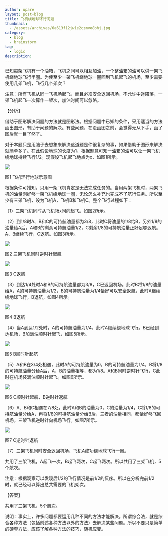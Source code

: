 ```yaml
---
author: upare
layout: post-blog
title: 飞机绕地球环行问题
thumbnail:
  - /assets/archives/6a613f12jw1e2czmvo8bhj.jpg
category:
  - blog
  - brainstorm
tag:
  - logic
description: 
---
```

已知每架飞机有一个油箱，飞机之间可以相互加油，一个整油箱的油可以供一架飞机绕地球飞行半圈。为使至少一架飞机绕地球一圈回到飞机起飞的机场，至少需要使用几架飞机，飞行几个架次？

注意：所有飞机从同一飞机场起飞，而且必须安全返回机场，不允许中途降落，一架飞机起飞一次算作一架次，加油时间可以忽略。

【分析】

借助于图形解决问题的方法就是图形法。根据问题中已知的条件，采用适当的方法画出图形，有助于问题的解决。有些问题，在没画图之前，会觉得无从下手，画了图后就一目了然了。

对于本题只是用脑子去想象来解决这道题是件很复杂的事，如果借助于图形来解决就简单多了。在此假设地球的长度为1，根据题意可知一油箱的油可以让一架飞机绕地球持续飞行1/2。现假设飞机起飞地点为x，如图1所示。

![](/assets/archives/6a613f12jw1e2czmvo8bhj.jpg)

图1 飞机环行地球示意图

根据条件可推知，只用一架飞机肯定是无法完成任务的。当用两架飞机时，两架飞机的油量刚好够一架飞机绕地球一圈，无论怎么补充也完成不了航行任务。所以至少有三架飞机，设为飞机A，飞机B和飞机C。整个飞行过程如下：

（1）三架飞机同时从飞机场x同向起飞。如图2所示。

（2）到1/8时A、B和C的可持航油量都为3/8，此时C将油量的1/8给B，另外1/8的油量给A后，A和B的剩余可持航油量1/2，C剩余1/8的可持航油量正好足够返航。A、B继续飞行，C返航。如图3所示。

![](/assets/archives/6a613f12jw1e2czhxvnmqj.jpg)

图2 三架飞机同时逆时针起航

![](/assets/archives/6a613f12jw1e2cznzdvuhj.jpg)

图3 C返航

（3）到达1/4处时A和B的可持航油量都为3/8，C已返回机场。此时B将1/8的油量给A，A的可持航油量为1/2，B的可持航油量为1/4恰好可以安全返航，此时A继续绕地球飞行，B返航，如图4所示。

![](/assets/archives/6a613f12jw1e2czhzflcej.jpg)

图4 B返航

（4）当A到达1/2处时，A的可持航油量为1/4，此时A继续绕地球飞行。B已经到达机场，B加满油顺时针起飞，如图5所示。

![](/assets/archives/6a613f12jw1e2czhzyf8wj.jpg)

图5 B顺时针起航

（5）A和B在3/4处相遇，此时A的可持航油量为0，B的可持航油量为1/4，B将1/8的可持航油量分给A后，A、B的油量相等，都为1/8。A和B同时逆时针飞行，C此时在机场装满油顺时针起飞。如图6所示。

![](/assets/archives/6a613f12jw1e2czi0w7mdj.jpg)

图6 C顺时针起航，B逆时针返航

（6）A、B和C相遇在7/8处，此时A和B的油量为0，C的油量为1/4，C将1/8的可持航油量分给A，再将1/8的可持航油量分给B后，三者的油量相同，都恰好够飞回机场。三架飞机逆时针向机场飞行。如图7所示。

![](/assets/archives/6a613f12jw1e2czpdax3yj.jpg)

图7 C逆时针返航

（7）三架飞机同时安全返回机场，飞机A成功绕地球飞行一圈。

共用了三架飞机，A起飞一次，B起飞两次，C起飞两次。所以共用了三架飞机，5个航次。

注意：根据观察可以发现后1/2的飞行情况是前1/2的反序。所以在分析完前1/2时，就已经可以算出总共需要的飞机架次。

【答案】

共用了三架飞机，5个航次。

说明：事实上，许多问题都要运用几种不同的方法才能解决。所谓综合法，就是综合各种方法（包括前述各种方法以外的方法）去解决某些问题。所以不要只是简单的硬套方法，应该了解各种方法的技巧，随机应变。
